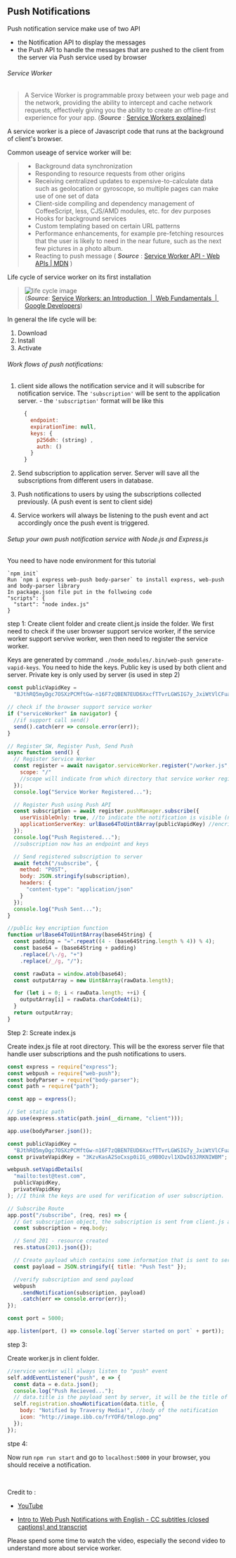 ## Push Notifications

Push notification service make use of two API

- the Notification API to display the messages
- the Push API to handle the messages that are pushed to the client from the server via Push service used by browser

###### Service Worker

> A Service Worker is programmable proxy between your web page and the network, providing the ability to intercept and cache network requests, effectively giving you the ability to create an offline-first experience for your app. (**_Source_** : [Service Workers explained](https://flaviocopes.com/service-workers/))

A service worker is a piece of Javascript code that runs at the background of client's browser.

Common useage of service worker will be:

> - Background data synchronization
> - Responding to resource requests from other origins
> - Receiving centralized updates to expensive-to-calculate data such as geolocation or gyroscope, so multiple pages can make use of one set of data
> - Client-side compiling and dependency management of CoffeeScript, less, CJS/AMD modules, etc. for dev purposes
> - Hooks for background services
> - Custom templating based on certain URL patterns
> - Performance enhancements, for example pre-fetching resources that the user is likely to need in the near future, such as the next few pictures in a photo album.
> - Reacting to push message
>   ( **_Source_** : [Service Worker API - Web APIs | MDN](https://developer.mozilla.org/en-US/docs/Web/API/Service_Worker_API) )
>   <br>

Life cycle of service worker on its first installation

> ![life cycle image](SWlifecycle.png)<br>
> (**_Source_**: [Service Workers: an Introduction  |  Web Fundamentals  |  Google Developers](https://developers.google.com/web/fundamentals/primers/service-workers/))

In general the life cycle will be:

1.  Download
2.  Install
3.  Activate

###### Work flows of push notifications:

1.  client side allows the notification service and it will subscribe for notification service. The `'subscription'` will be sent to the application server. - the `'subscription'` format will be like this

    ```js
      {
        endpoint:  
        expirationTime: null,
        keys: {
          p256dh: (string) ,
          auth: ()
        }
      }
    ```

2.  Send subscription to application server. Server will save all the subscriptions from different users in database.
3.  Push notifications to users by using the subscriptions collected previously. (A push event is sent to client side)
4.  Service workers will always be listening to the push event and act accordingly once the push event is triggered.
    <br>

###### Setup your own push notification service with Node.js and Express.js

You need to have node environment for this tutorial

    `npm init`
    Run `npm i express web-push body-parser` to install express, web-push and body-parser library
    In package.json file put in the follwoing code
    "scripts": {
      "start": "node index.js"
    }

step 1:
Create client folder and create client.js inside the folder.
We first need to check if the user browser support service worker, if the service worker support servive worker, wen then need to register the service worker.

Keys are generated by command `./node_modules/.bin/web-push generate-vapid-keys`. You need to hide the keys. Public key is used by both client and server. Private key is only used by server (is used in step 2)

```js
const publicVapidKey =
  "BJthRQ5myDgc7OSXzPCMftGw-n16F7zQBEN7EUD6XxcfTTvrLGWSIG7y_JxiWtVlCFua0S8MTB5rPziBqNx1qIo";

// check if the browser support service worker
if ("serviceWorker" in navigator) {
  //if support call send()
  send().catch(err => console.error(err));
}

// Register SW, Register Push, Send Push
async function send() {
  // Register Service Worker
  const register = await navigator.serviceWorker.register("/worker.js", {
    scope: "/"
    //scope will indicate from which directory that service worker registered. worker.js is the service worker file
  });
  console.log("Service Worker Registered...");

  // Register Push using Push API
  const subscription = await register.pushManager.subscribe({
    userVisibleOnly: true, //to indicate the notification is visible (not a silent push notification)
    applicationServerKey: urlBase64ToUint8Array(publicVapidKey) //encripted public key is sent to server, it must match the public key on server side
  });
  console.log("Push Registered...");
  //subscription now has an endpoint and keys

  // Send registered subscription to server
  await fetch("/subscribe", {
    method: "POST",
    body: JSON.stringify(subscription),
    headers: {
      "content-type": "application/json"
    }
  });
  console.log("Push Sent...");
}

//public key encription function
function urlBase64ToUint8Array(base64String) {
  const padding = "=".repeat((4 - (base64String.length % 4)) % 4);
  const base64 = (base64String + padding)
    .replace(/\-/g, "+")
    .replace(/_/g, "/");

  const rawData = window.atob(base64);
  const outputArray = new Uint8Array(rawData.length);

  for (let i = 0; i < rawData.length; ++i) {
    outputArray[i] = rawData.charCodeAt(i);
  }
  return outputArray;
}
```

Step 2: Screate index.js

Create index.js file at root directory. This will be the exoress server file that handle user subscriptions and the push notifications to users.

```javascript
const express = require("express");
const webpush = require("web-push");
const bodyParser = require("body-parser");
const path = require("path");

const app = express();

// Set static path
app.use(express.static(path.join(__dirname, "client")));

app.use(bodyParser.json());

const publicVapidKey =
  "BJthRQ5myDgc7OSXzPCMftGw-n16F7zQBEN7EUD6XxcfTTvrLGWSIG7y_JxiWtVlCFua0S8MTB5rPziBqNx1qIo";
const privateVapidKey = "3KzvKasA2SoCxsp0iIG_o9B0Ozvl1XDwI63JRKNIWBM";

webpush.setVapidDetails(
  "mailto:test@test.com",
  publicVapidKey,
  privateVapidKey
); //I think the keys are used for verification of user subscription.

// Subscribe Route
app.post("/subscribe", (req, res) => {
  // Get subscription object, the subscription is sent from client.js and it is the payload of a fetch method. It contians an endpoint and keys
  const subscription = req.body;

  // Send 201 - resource created
  res.status(201).json({});

  // Create payload which contains some information that is sent to service worker
  const payload = JSON.stringify({ title: "Push Test" });

  //verify subscription and send payload
  webpush
    .sendNotification(subscription, payload)
    .catch(err => console.error(err));
});

const port = 5000;

app.listen(port, () => console.log(`Server started on port` + port));
```

step 3:

Create worker.js in client folder.

```js
//service worker will always listen to "push" event
self.addEventListener("push", e => {
  const data = e.data.json();
  console.log("Push Recieved...");
  // data.title is the payload sent by server, it will be the title of the notification
  self.registration.showNotification(data.title, {
    body: "Notified by Traversy Media!", //body of the notification
    icon: "http://image.ibb.co/frYOFd/tmlogo.png"
  });
});
```

stpe 4:

Now run `npm run start` and go to `localhost:5000` in your browser, you should receive a notification.

<br>

Credit to :

- [YouTube](https://www.youtube.com/watch?v=HlYFW2zaYQM&t=423s&pbjreload=10)

- [Intro to Web Push Notifications with English - CC subtitles (closed captions) and transcript](http://www.yousubtitles.com/Intro-to-Web-Push-Notifications-id-1210061)

Please spend some time to watch the video, especially the second video to understand more about service worker.
